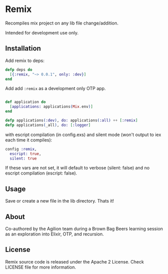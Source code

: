 # Remix

Recompiles mix project on any lib file change/addition.

Intended for development use only.

## Installation

Add remix to deps:

```elixir
defp deps do
  [{:remix, "~> 0.0.1", only: :dev}]
end
```

Add add `:remix` as a development only OTP app.

```elixir

def application do
  [applications: applications(Mix.env)]
end

defp applications(:dev), do: applications(:all) ++ [:remix]
defp applications(_all), do: [:logger]

```

with escript compilation (in config.exs) and
silent mode (won't output to iex each time it compiles):
```elixir
config :remix,
  escript: true,
  silent: true
```
If these vars are not set, it will default to verbose (silent: false) and no escript compilation (escript: false).

## Usage

Save or create a new file in the lib directory. Thats it!

## About

Co-authored by the Agilion team during a Brown Bag Beers learning session as an exploration into Elixir, OTP, and recursion.

## License

Remix source code is released under the Apache 2 License. Check LICENSE file for more information.
